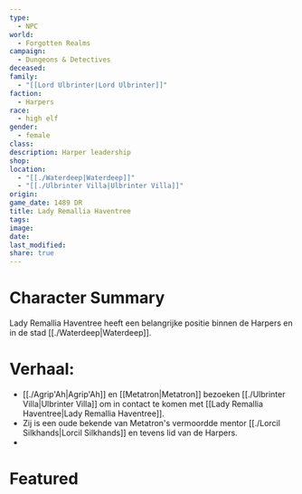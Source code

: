 ```yaml
---
type:
  - NPC
world:
  - Forgotten Realms
campaign:
  - Dungeons & Detectives
deceased: 
family:
  - "[[Lord Ulbrinter|Lord Ulbrinter]]"
faction:
  - Harpers
race:
  - high elf
gender:
  - female
class: 
description: Harper leadership
shop: 
location:
  - "[[./Waterdeep|Waterdeep]]"
  - "[[./Ulbrinter Villa|Ulbrinter Villa]]"
origin: 
game_date: 1489 DR
title: Lady Remallia Haventree
tags: 
image: 
date: 
last_modified: 
share: true
---
```

# Character Summary
Lady Remallia Haventree heeft een belangrijke positie binnen de Harpers en in de stad [[./Waterdeep|Waterdeep]]. 

# Verhaal:
- [[./Agrip'Ah|Agrip'Ah]] en [[Metatron|Metatron]] bezoeken [[./Ulbrinter Villa|Ulbrinter Villa]] om in contact te komen met [[Lady Remallia Haventree|Lady Remallia Haventree]].
- Zij is een oude bekende van Metatron's vermoordde mentor [[./Lorcil Silkhands|Lorcil Silkhands]]  en tevens lid van de Harpers. 
- 
# Featured

